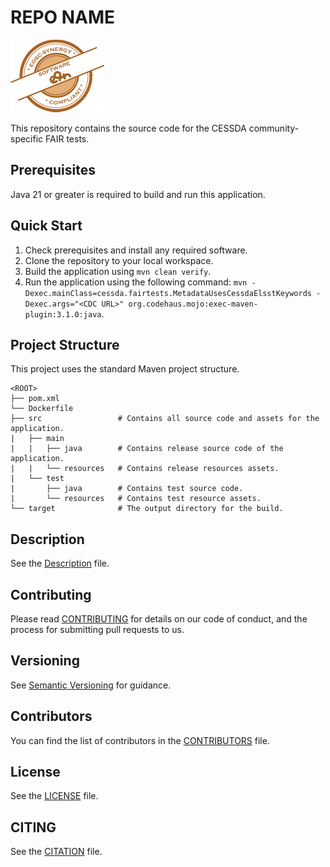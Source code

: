 # REPO NAME

[![SQAaaS badge](https://github.com/EOSC-synergy/SQAaaS/raw/master/badges/badges_150x116/badge_software_bronze.png)](https://api.eu.badgr.io/public/assertions/HWCT6EMNRverkI0KJ8gC1Q "SQAaaS bronze badge achieved")

This repository contains the source code for  the CESSDA community-specific FAIR tests.

## Prerequisites

Java 21 or greater is required to build and run this application.

## Quick Start

1. Check prerequisites and install any required software.
2. Clone the repository to your local workspace.
3. Build the application using `mvn clean verify`.
4. Run the application using the following command: `mvn -Dexec.mainClass=cessda.fairtests.MetadataUsesCessdaElsstKeywords -Dexec.args="<CDC URL>" org.codehaus.mojo:exec-maven-plugin:3.1.0:java`.

## Project Structure

This project uses the standard Maven project structure.

``` text
<ROOT>
├── pom.xml
└── Dockerfile
├── src                 # Contains all source code and assets for the application.
|   ├── main
|   |   ├── java        # Contains release source code of the application.
|   |   └── resources   # Contains release resources assets.
|   └── test
|       ├── java        # Contains test source code.
|       └── resources   # Contains test resource assets.
└── target              # The output directory for the build.
```

## Description

See the [Description](Description.md) file.

## Contributing

Please read [CONTRIBUTING](CONTRIBUTING.md) for details on our code of conduct, and the process for submitting pull requests to us.

## Versioning

See [Semantic Versioning](https://semver.org/) for guidance.

## Contributors

You can find the list of contributors in the [CONTRIBUTORS](CONTRIBUTORS.md) file.

## License

See the [LICENSE](LICENSE.txt) file.

## CITING

See the [CITATION](CITATION.cff) file.
